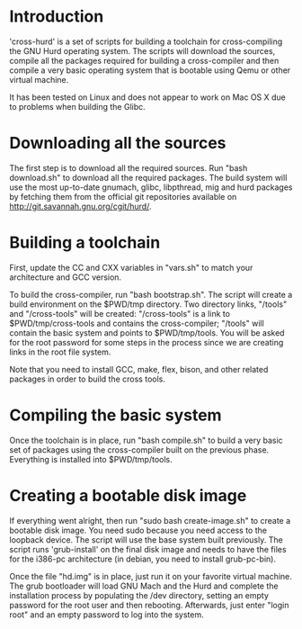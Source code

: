 # Introduction

'cross-hurd' is a set of scripts for building a toolchain for cross-compiling the GNU Hurd operating system. The scripts will download the sources, compile all the packages required for building a cross-compiler and then compile a very basic operating system that is bootable using Qemu or other virtual machine.

It has been tested on Linux and does not appear to work on Mac OS X due to problems when building the Glibc.

# Downloading all the sources

The first step is to download all the required sources. Run "bash download.sh" to download all the required packages. The build system will use the most up-to-date gnumach, glibc, libpthread, mig and hurd packages by fetching them from the official git repositories available on http://git.savannah.gnu.org/cgit/hurd/.

# Building a toolchain

First, update the CC and CXX variables in "vars.sh" to match your architecture and GCC version.

To build the cross-compiler, run "bash bootstrap.sh". The script will create a build environment on the $PWD/tmp directory. Two directory links, "/tools" and "/cross-tools" will be created: "/cross-tools" is a link to $PWD/tmp/cross-tools and contains the cross-compiler; "/tools" will contain the basic system and points to $PWD/tmp/tools. You will be asked for the root password for some steps in the process since we are creating links in the root file system.

Note that you need to install GCC, make, flex, bison, and other related packages in order to build the cross tools.

# Compiling the basic system

Once the toolchain is in place, run "bash compile.sh" to build a very basic set of packages using the cross-compiler built on the previous phase. Everything is installed into $PWD/tmp/tools.

# Creating a bootable disk image

If everything went alright, then run "sudo bash create-image.sh" to create a bootable disk image. You need sudo because you need access to the loopback device. The script will use the base system built previously. The script runs 'grub-install' on the final disk image and needs to have the files for the i386-pc architecture (in debian, you need to install grub-pc-bin).

Once the file "hd.img" is in place, just run it on your favorite virtual machine. The grub bootloader will load GNU Mach and the Hurd and complete the installation process by populating the /dev directory, setting an empty password for the root user and then rebooting. Afterwards, just enter "login root" and an empty password to log into the system.

